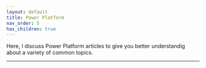 ```yaml
---
layout: default
title: Power Platform
nav_order: 5
has_children: true
---
```


Here, I discuss Power Platform articles to give you better understandig about a variety of common topics.

---